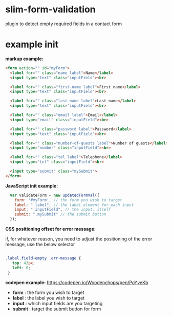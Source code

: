 # slim-form-validation
plugin to detect empty required fields in a contact form


# example init

 **markup example:**
```HTML
<form action="" id="myForm">
  <label for="" class="name label">Name</label>
  <input type="text" class="inputField"><br>

  <label for="" class="first-name label">First name</label>
  <input type="text" class="inputField"><br>

  <label for="" class="last-name label">Last name</label>
  <input type="text" class="inputField"><br>

  <label for="" class="email label">Email</label>
  <input type="email" class="inputField"><br>

  <label for="" class="password label">Password</label>
  <input type="text" class="inputField"><br>

  <label for="" class="number-of-guests label">Number of guests</label>
  <input type="number" class="inputField"><br>

  <label for="" class="tel label">Telephone</label>
  <input type="tel" class="inputField"><br>

  <input type="submit" class="mySubmit">
</form>

```
 **JavaScript init example:**

```JAVASCRIPT
  var validateForm = new updatedFormVal({
    form: '#myForm', // the form you wish to target
    label: ".label", // the label element for each input 
    input: ".inputField", // the input, itself
    submit: ".mySubmit" // the submit button
  });

 ```
 
  **CSS positioning offset for error message:**
  
  if, for whatever reason, you need to adjust the positioning of the error message, use the below selector
 
 ```CSS
 
 .label.field-empty .err-message {
    top: 43px;
    left: 0;
  }
 
 ```
 
 **codepen example:**
https://codepen.io/Woodenchops/pen/PoYveKb

 
 - **form** : the form you wish to target
 - **label** : the label you wish to target
 - **input** : which input fields are you targeting
 - **submit** : target the submit button for form

 
